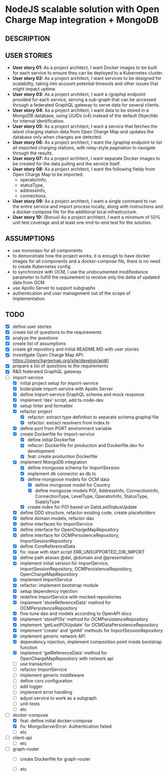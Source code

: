 # NodeJS scalable solution with Open Charge Map integration + MongoDB
## DESCRIPTION
## USER STORIES
- **User story 01:** As a project architect, I want Docker images to be built for each service to ensure they can be deployed to a Kubernetes cluster.
- **User story 02:** As a project architect, I want services to be designed for scalability, taking into account potential timeouts and other issues that might impact uptime.
- **User story 03:** As a project architect, I want a /graphql endpoint provided for each service, serving a sub-graph that can be accessed through a federated GraphQL gateway to serve data for several clients.
- **User story 04:** As a project architect, I want data to be stored in a MongoDB database, using UUIDs (v4) instead of the default ObjectIds for internal identification.
- **User story 05:** As a project architect, I want a service that fetches the latest charging station data from Open Charge Map and updates the database only when changes are detected.
- **User story 06:** As a project architect, I want the /graphql endpoint to list all imported charging stations, with relay-style pagination to navigate through the results.
- **User story 07:** As a project architect, I want separate Docker images to be created for the data pulling and the service itself.
- **User story 08:** As a project architect, I want the following fields from Open Charge Map to be imported:
    - operatorInfo,
    - statusType,
    - addressInfo, 
    - connections.
- **User story 09:** As a project architect, I want a single command to run the entire service and import process locally, along with instructions and a docker-compose file for the additional local infrastructure.
- **User story 10:** (Bonus) As a project architect, I want a minimum of 50% unit test coverage and at least one end-to-end test for the solution.

## ASSUMPTIONS
- use monorepo for all components
- to demonstrate how the project works, it is enough to have docker images for all components and a docker-compose file, there is no need to create Kubernetes config
- to synchronize with OCM, I use the undocumented modifiedsince parameter to fulfill the requirement to receive only the delta of updated data from OCM
- use Apollo Server to support subgraphs
- authentication and user management out of the scope of implementation

## TODO
- [x] define user stories
- [x] create list of questions to the requirements
- [x] analyze the questions
- [x] create list of assumptions
- [x] create git repository and initial README.MD with user stories
- [x] investigate Open Charge Map API: https://openchargemap.org/site/develop/api#/
- [x] prepare a list of questions to the requirements
- [x] R&D federated GraphQL gateway
- [ ] import-service
    - [x] initial project setup for import-service
    - [x] boilerplate import-service with Apollo Server
    - [x] define import-service GraphQL schema and mock response
    - [x] implement 'dev' script, add ts-node-dev
    - [x] setup linter and formatter
    - [x] refactor project
        - [x] refactor: extract type definition to separate schema.graphql file
        - [x] refactor: extract resolvers from index.ts
    - [x] define port from PORT environment variable 
    - [x] create Dockerfile for import-service
        - [x] define initial Dockerfile
        - [x] refacor: Dockerfile for production and Dockerfile.dev for development
        - [x] feat: create production Dockerfile
    - [x] implement MongoDB integration
        - [x] define mongoose schema for ImportSession
        - [x] implement db connector as db.ts
        - [x] define mongoose models for OCM data
            - [x] define mongoose model for Country
            - [x] define mongoose models POI, AddressInfo, ConnectionInfo, ConnectionType, LevelType, OperatorInfo, StatusType, SupplyType
        - [x] create index for POI based on DateLastStatusUpdate
    - [x] define DDD structure, refactor existing code, create placeholders
    - [x] define domain models, refactor dao
    - [x] define interfaces for ImportService
    - [x] define interface for OpenChargeMapRepository
    - [x] define interface for OCMPersistenceRepository, ImportSessionRepository
    - [x] define CoreReferenceData
    - [x] fix: issue with start script ERR_UNSUPPORTED_DIR_IMPORT
    - [x] define path aliases @dal, @domain and @presentation
    - [x] implement initial version for ImportService, ImportSessionRepository, OCMPersistenceRepository, OpenChargeMapRepository
    - [x] implement ImportService
    - [x] refactor: implement bootstrap module
    - [x] setup dependency injection
    - [x] redefine ImportService with mocked repositories
    - [x] implement 'storeReferenceData' method for OCMPersistenceRepository
    - [x] fine-tune dao and models according to OpenAPI docs
    - [x] implement 'storePOIs' method for OCMPersistenceRepository
    - [x] implement 'getLastPOIUpdate' for OCMDataPersistenceRepository
    - [x] implement 'create' and 'getAll' methods for ImportSessionRepository
    - [x] implement generic network API
    - [x] dependency injection, implement composition point inside bootstrap function
    - [x] implement 'getReferenceData' method for OpenChargeMapRepository with network api
    - [ ] use transaction
    - [ ] refactor ImportService
    - [ ] implement generic middleware 
    - [ ] define cors configuration
    - [ ] add logger
    - [ ] implement error handling
    - [ ] adjust service to work as a subgraph
    - [ ] unit-tests
    - [ ] etc
- [ ] docker-compose
    - [x] feat: define initial docker-compose
    - [x] fix: MongoServerError: Authentication failed.
    - [ ] etc
- [ ] client-api
    - [ ] etc
- [ ] graph-router
    - [ ] create Dockerfile for graph-router
    - [ ] etc

